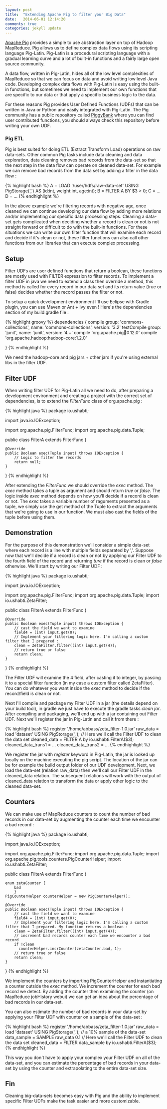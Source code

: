 ```yaml
---
layout: post
title:  "Extending Apache Pig to filter your Big Data"
date:   2014-06-01 12:14:20
comments: true
categories: jekyll update
---
```


[Apache Pig](http://pig.apache.org/) provides a simple to use abstraction layer on top of Hadoop MapReduce. Pig allows us to define complex data flows using its scripting language Pig-Latin. Pig-Latin is a procedural scripting language with a gradual learning curve and a lot of built-in functions and a fairly large open source community. 

A data flow, written in Pig-Latin, hides all of the low level complexities of MapReduce so that we can focus on data and avoid writing low level Java code. Developing complex data flows with Pig-Latin is easy using the built-in functions, but sometimes we need to implement our own functions that are specific to our data or that apply a specific business logic to the data. 

For these reasons Pig provides User Defined Functions (UDFs) that can be written in Java or Python and easily integrated with Pig-Latin. The Pig community has a public repository called [PiggyBank](https://github.com/apache/pig/tree/branch-0.12/contrib/piggybank) where you can find user contributed functions, you should always check this repository before writing your own UDF.

### Pig ETL
Pig is best suited for doing ETL (Extract Transform Load) operations on raw data-sets. Other common Pig tasks include data cleaning and data exploration, data cleaning removes bad records from the data-set so that the next step in the data flow can operate on cleaned data-set. For example we can remove bad records from the data set by adding a filter in the data flow :

{% highlight bash %}
A = LOAD '/user/hdfs/raw-data-set' USING PigStorage(',') AS (id:int, weight:int, age:int);
B = FILTER A BY $3 > 0; 
C = ...
D = ...
{% endhighlight %}

In the above example we're filtering records with negative age, once cleaned we can continue developing our data flow by adding more relations and/or implementing our specific data processing steps.
Cleaning a data-set gets complicated when deciding whether a record is clean or not is not straight forward or difficult to do with the built-in functions. For these situations we can write our own filter function that will examine each record and decide if it's clean or not, these filter functions can also call other functions from our libraries that can execute complex processing.

## Setup
Filter UDFs are user defined functions that return a boolean, these functions are mostly used with FILTER expression to filter records. To implement a filter UDF in java we need to extend a class then override a method, this method is called for every record in our data set and its return value (true or false) decides whether the record passes the filter or not.

To setup a quick development environment I'll use Eclipse with Gradle plugin, you can use Maven or Ant + Ivy even !
Here's the dependencies section of my build.gradle file :


{% highlight groovy %}
dependencies {
    compile group: 'commons-collections', name: 'commons-collections', version: '3.2'
    testCompile group: 'junit', name: 'junit', version: '4.+'
    compile 'org.apache.pig:pig:0.12.0'
    compile 'org.apache.hadoop:hadoop-core:1.2.0'
        
}
{% endhighlight %}

We need the hadoop-core and pig jars + other jars if you're using external libs in the filter UDF.

## Filter UDF
When writing filter UDF for Pig-Latin all we need to do, after preparing a development environment and creating a project with the correct set of dependencies, is to extend the _FilterFunc_ class of org.apache.pig :

{% highlight java %}
package io.ushabti;

import java.io.IOException;

import org.apache.pig.FilterFunc;
import org.apache.pig.data.Tuple;

public class FilterA extends FilterFunc {

	@Override
	public Boolean exec(Tuple input) throws IOException {
		// Logic to filter the records
		return null;
	}

}
{% endhighlight %}

After extending the _FilterFunc_ we should override the _exec_ method. The _exec_ method takes a tuple as argument and should return _true_ or _false_. The logic inside _exec_ method depends on how you'll decide if a record is clean or not. The _exec_ takes a variable number of raguments presented as a tuple, we simply use the get method of the Tuple to extract the arguments that we're going to use in our function. We must also cast the fields of the tuple before using them.

## Demonstration
For the purpose of this demonstration we'll consider a simple data-set where each record is a line with multiple fields separated by ','. Suppose now that we'll decide if a record is clean or not by applying our Filter UDF to the fourth field of the record and returning _ture_ if the record is clean or _false_ otherwise. We'll start by writing our Filter UDF : 

{% highlight java %}
package io.ushabti;

import java.io.IOException;

import org.apache.pig.FilterFunc;
import org.apache.pig.data.Tuple;
import io.ushabti.ZetaFilter;

public class FilterA extends FilterFunc {

	@Override
	public Boolean exec(Tuple input) throws IOException {
		// cast the field we want to examine
		field4 = (int) input.get(0);
		// Implement your filtering logic here. I'm calling a custom filter that I prepared :
		clean = ZetaFilter.filter((int) input.get(4));
		// return true or false
		return clean;
	}
	
}
{% endhighlight %}

The Filter UDF will examine the 4 field, after casting it to integer, by passing it to a special filter function (in my case a custom filter called ZetaFilter). You can do whatever you want inside the _exec_ method to decide if the record/field is clean or not.

Next I'll compile and package my Filter UDF in a jar (the details depend on your build tool), in gradle we just have to execute the gradle tasks _clean jar_. After compiling and packaging, we'll end up with a jar containing out Filter UDF. Next we'll register the jar in Pig-Latin and call it from there :


{% highlight bash %}
register '/home/abbass/zeta_filter-1.0.jar'
raw_data = load 'dataset' USING PigStorage(',');
// Here we'll call the Filter UDF to clean the data set
cleaned_data = FILTER A by io.ushabti.FilterA($3);
cleaned_data_trans1 = ...
cleaned_data_trans2 = ...
{% endhighlight %}

We register the jar with _register_ keyword in Pig-Latin, the jar is looked up locally on the machine executing the pig script. The location of the jar can be for example the build output folder of our UDF development. Next, we load the data-set (relation raw_data) then we'll call our Filter UDF in the cleaned_data relation. The subsequent relations will work with the output of cleaned_data relation to transform the data or apply other logic to the cleaned data-set.


## Counters
We can make use of MapReduce counters to count the number of bad records in our data-set by augmenting the counter each time we encounter a bad record :

{% highlight java %}
package io.ushabti;

import java.io.IOException;

import org.apache.pig.FilterFunc;
import org.apache.pig.data.Tuple;
import org.apache.pig.tools.counters.PigCounterHelper;
import io.ushabti.ZetaFilter;

public class FilterA extends FilterFunc {

    enum zetaCounter {
		bad
		}
	PigCounterHelper counterHelper = new PigCounterHelper();

	@Override
	public Boolean exec(Tuple input) throws IOException {
		// cast the field we want to examine
		field4 = (int) input.get(0);
		// Implement your filtering logic here. I'm calling a custom filter that I prepared. My function returns a boolean :
		clean = ZetaFilter.filter((int) input.get(4));
		// increment bad records counter each time we encounter a bad record
		if !clean
		  counterHelper.incrCounter(zetaCounter.bad, 1);
		// return true or false
		return clean;
	}
}
{% endhighlight %}

We implement the counters by importing PigCounterHelper and instantiating a counter outside the _exec_ method. We increment the counter for each bad record we detect. By adding the counter then examining the counter (on MapReduce jobHistory webui) we can get an idea about the percentage of bad records in our data-set.

You can also estimate the number of bad records in your data-set by applying your Filter UDF with counter on a sample of the data-set :


{% highlight bash %}
register '/home/abbass/zeta_filter-1.0.jar'
raw_data = load 'dataset' USING PigStorage(',');
// a 10% sample of the data-set
data_sample = SAMPLE raw_data 0.1
// Here we'll call the Filter UDF to clean the data set
cleaned_data = FILTER data_sample by io.ushabti.FilterA($3);
{% endhighlight %}

This way you don't have to apply your complex your Filter UDF on all of the data-set, and you can estimate the percentage of bad records in your data-set by using the counter and extrapolating to the entire data-set size.

## Fin
Cleaning big-data-sets becomes easy with Pig and the ability to implement specific Filter UDFs make the task easier and more customizable.  

